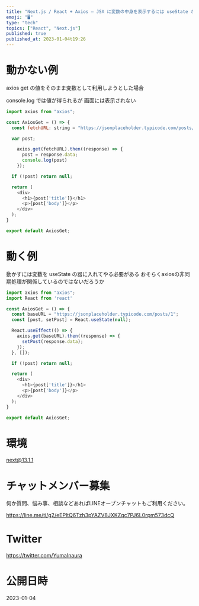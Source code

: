```yaml
---
title: "Next.js / React + Axios – JSX に変数の中身を表示するには useState が必要のようだ"
emoji: "🖥"
type: "tech"
topics: ["React", "Next.js"]
published: true
published_at: 2023-01-04t19:26
---
```


# 動かない例

axios get の値をそのまま変数として利用しようとした場合

console.log では値が得られるが 
画面には表示されない

```js
import axios from "axios";

const AxiosGet = () => {
  const fetchURL: string = "https://jsonplaceholder.typicode.com/posts/1";

  var post;

    axios.get(fetchURL).then((response) => {
      post = response.data;
      console.log(post)
    });

  if (!post) return null;

  return (
    <div>
      <h1>{post['title']}</h1>
      <p>{post['body']}</p>
    </div>
  );
}

export default AxiosGet;
```

# 動く例

動かすには変数を useState の器に入れてやる必要がある
おそらくaxiosの非同期処理が関係しているのではないだろうか

```js
import axios from "axios";
import React from 'react'

const AxiosGet = () => {
  const baseURL = "https://jsonplaceholder.typicode.com/posts/1";
  const [post, setPost] = React.useState(null);

  React.useEffect(() => {
    axios.get(baseURL).then((response) => {
      setPost(response.data);
    });
  }, []);

  if (!post) return null;

  return (
    <div>
      <h1>{post['title']}</h1>
      <p>{post['body']}</p>
    </div>
  );
}

export default AxiosGet;

```

# 環境

next@13.1.1

# チャットメンバー募集


何か質問、悩み事、相談などあればLINEオープンチャットもご利用ください。

https://line.me/ti/g2/eEPltQ6Tzh3pYAZV8JXKZqc7PJ6L0rpm573dcQ


# Twitter

https://twitter.com/YumaInaura


# 公開日時

2023-01-04
